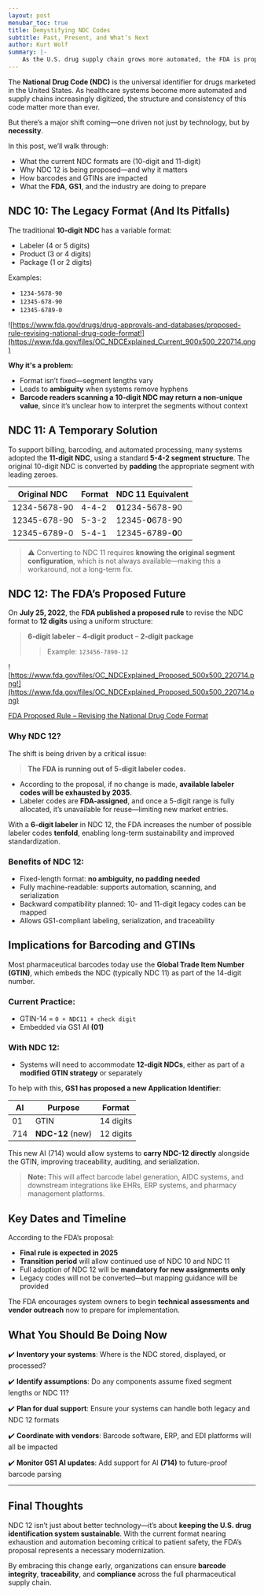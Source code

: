 ```yaml
---
layout: post
menubar_toc: true
title: Demystifying NDC Codes
subtitle: Past, Present, and What’s Next
author: Kurt Wolf
summary: |-
    As the U.S. drug supply chain grows more automated, the FDA is proposing a shift from the current 10- and 11-digit National Drug Code (NDC) formats to a standardized 12-digit structure. This change is driven by the looming exhaustion of 5-digit labeler codes and aims to enhance clarity, automation, and long-term sustainability. NDC 12 adopts a fixed 6-4-2 segment format, enabling better compatibility with GS1 standards, improved barcode readability, and seamless integration with traceability systems. The transition, expected to begin in 2025, will impact barcoding, GTINs, and data processing systems—requiring healthcare organizations to start preparing now.
---
```


The **National Drug Code (NDC)** is the universal identifier for drugs marketed in the United States. As healthcare systems become more automated and supply chains increasingly digitized, the structure and consistency of this code matter more than ever.

But there’s a major shift coming—one driven not just by technology, but by **necessity**.

In this post, we’ll walk through:

* What the current NDC formats are (10-digit and 11-digit)
* Why NDC 12 is being proposed—and why it matters
* How barcodes and GTINs are impacted
* What the **FDA**, **GS1**, and the industry are doing to prepare

## NDC 10: The Legacy Format (And Its Pitfalls)

The traditional **10-digit NDC** has a variable format:

* Labeler (4 or 5 digits)
* Product (3 or 4 digits)
* Package (1 or 2 digits)

Examples:

* `1234-5678-90`
* `12345-678-90`
* `12345-6789-0`

![https://www.fda.gov/drugs/drug-approvals-and-databases/proposed-rule-revising-national-drug-code-format!](https://www.fda.gov/files/OC_NDCExplained_Current_900x500_220714.png)

**Why it's a problem:**

* Format isn’t fixed—segment lengths vary
* Leads to **ambiguity** when systems remove hyphens
* **Barcode readers scanning a 10-digit NDC may return a non-unique value**, since it’s unclear how to interpret the segments without context

## NDC 11: A Temporary Solution

To support billing, barcoding, and automated processing, many systems adopted the **11-digit NDC**, using a standard **5-4-2 segment structure**. The original 10-digit NDC is converted by **padding** the appropriate segment with leading zeroes.

| Original NDC | Format | NDC 11 Equivalent |
| ------------ | ------ | ----------------- |
| 1234-5678-90 | 4-4-2  | **0**1234-5678-90     |
| 12345-678-90 | 5-3-2  | 12345-**0**678-90     |
| 12345-6789-0 | 5-4-1  | 12345-6789-**0**0     |

> ⚠️ Converting to NDC 11 requires **knowing the original segment configuration**, which is not always available—making this a workaround, not a long-term fix.

## NDC 12: The FDA’s Proposed Future

On **July 25, 2022**, the **FDA published a proposed rule** to revise the NDC format to **12 digits** using a uniform structure:

> **6-digit labeler** – **4-digit product** – **2-digit package**
>> Example: `123456-7890-12`

![https://www.fda.gov/files/OC_NDCExplained_Proposed_500x500_220714.png!](https://www.fda.gov/files/OC_NDCExplained_Proposed_500x500_220714.png)

[FDA Proposed Rule – Revising the National Drug Code Format](https://www.fda.gov/drugs/drug-approvals-and-databases/proposed-rule-revising-national-drug-code-format)

### Why NDC 12?

The shift is being driven by a critical issue:

> **The FDA is running out of 5-digit labeler codes.**

* According to the proposal, if no change is made, **available labeler codes will be exhausted by 2035**.
* Labeler codes are **FDA-assigned**, and once a 5-digit range is fully allocated, it’s unavailable for reuse—limiting new market entries.

With a **6-digit labeler** in NDC 12, the FDA increases the number of possible labeler codes **tenfold**, enabling long-term sustainability and improved standardization.

### Benefits of NDC 12:

* Fixed-length format: **no ambiguity, no padding needed**
* Fully machine-readable: supports automation, scanning, and serialization
* Backward compatibility planned: 10- and 11-digit legacy codes can be mapped
* Allows GS1-compliant labeling, serialization, and traceability

## Implications for Barcoding and GTINs

Most pharmaceutical barcodes today use the **Global Trade Item Number (GTIN)**, which embeds the NDC (typically NDC 11) as part of the 14-digit number.

### Current Practice:

* GTIN-14 = `0 + NDC11 + check digit`
* Embedded via GS1 AI **(01)**

### With NDC 12:

* Systems will need to accommodate **12-digit NDCs**, either as part of a **modified GTIN strategy** or separately

To help with this, **GS1 has proposed a new Application Identifier**:

| AI  | Purpose          | Format    |
| --- | ---------------- | --------- |
| 01  | GTIN             | 14 digits |
| 714 | **NDC-12** (new) | 12 digits |

This new AI (714) would allow systems to **carry NDC-12 directly** alongside the GTIN, improving traceability, auditing, and serialization.

> **Note:** This will affect barcode label generation, AIDC systems, and downstream integrations like EHRs, ERP systems, and pharmacy management platforms.

## Key Dates and Timeline

According to the FDA’s proposal:

* **Final rule is expected in 2025**
* **Transition period** will allow continued use of NDC 10 and NDC 11
* Full adoption of NDC 12 will be **mandatory for new assignments only**
* Legacy codes will not be converted—but mapping guidance will be provided

The FDA encourages system owners to begin **technical assessments and vendor outreach** now to prepare for implementation.

## What You Should Be Doing Now

✔️ **Inventory your systems**: Where is the NDC stored, displayed, or processed?

✔️ **Identify assumptions**: Do any components assume fixed segment lengths or NDC 11?

✔️ **Plan for dual support**: Ensure your systems can handle both legacy and NDC 12 formats

✔️ **Coordinate with vendors**: Barcode software, ERP, and EDI platforms will all be impacted

✔️ **Monitor GS1 AI updates**: Add support for AI **(714)** to future-proof barcode parsing

---

## Final Thoughts

NDC 12 isn’t just about better technology—it’s about **keeping the U.S. drug identification system sustainable**. With the current format nearing exhaustion and automation becoming critical to patient safety, the FDA’s proposal represents a necessary modernization.

By embracing this change early, organizations can ensure **barcode integrity**, **traceability**, and **compliance** across the full pharmaceutical supply chain.
